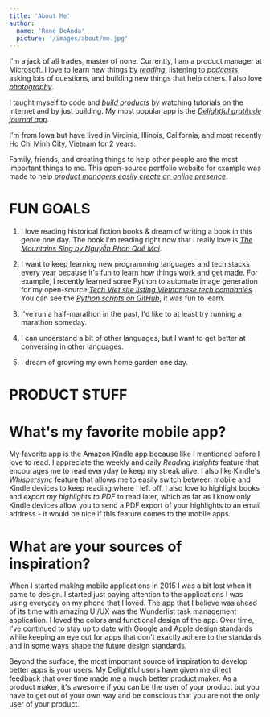 ```yaml
---
title: 'About Me'
author:
  name: 'René DeAnda'
  picture: '/images/about/me.jpg'
---
```


I'm a jack of all trades, master of none. Currently, I am a product manager at Microsoft. I love to learn new things by *[reading](https://goodreads.com/renedeanda "Goodreads")*, listening to *[podcasts](https://rede.io/what-startup-tech-podcasts/)*, asking lots of questions, and building new things that help others. I also love *[photography](https://unsplash.com/@renedeanda "Unsplash")*.

I taught myself to code and *[build products](/projects "projects")* by watching tutorials on the internet and by just building. My most popular app is the *[Delightful gratitude journal app](https://delightfuljournal.com "Delightful")*.

I'm from Iowa but have lived in Virginia, Illinois, California, and most recently Ho Chi Minh City, Vietnam for 2 years.

Family, friends, and creating things to help other people are the most important things to me. This open-source portfolio website for example was made to help *[product managers easily create an online presence](https://product.makr.io "Product Makr")*.


# FUN GOALS

1. I love reading historical fiction books & dream of writing a book in this genre one day. The book I'm reading right now that I really love is *[The Mountains Sing by Nguyễn Phan Quế Mai](https://smile.amazon.com/Mountains-Sing-Que-Phan-Nguyen-ebook/dp/B07WK5T9ZD "The Mountains Sing")*.

2. I want to keep learning new programming languages and tech stacks every year because it's fun to learn how things work and get made. For example, I recently learned some Python to automate image generation for my open-source *[Tech Viet site listing Vietnamese tech companies](https://Tech.Viet.io "Vietnam Tech Ecosystem")*. You can see the *[Python scripts on GitHub](https://github.com/renedeanda/tech.viet/blob/master/scripts/python-scripts/scrape.py "Python Tech Viet")*, it was fun to learn.

3. I've run a half-marathon in the past, I'd like to at least try running a marathon someday.

4. I can understand a bit of other languages, but I want to get better at conversing in other languages.

5. I dream of growing my own home garden one day.

# PRODUCT STUFF

# What's my favorite mobile app?

My favorite app is the Amazon Kindle app because like I mentioned before I love to read. I appreciate the weekly and daily *Reading Insights* feature that encourages me to read everyday to keep my streak alive. I also like Kindle's *Whispersync* feature that allows me to easily switch between mobile and Kindle devices to keep reading where I left off. I also love to highlight books and *export my highlights to PDF* to read later, which as far as I know only Kindle devices allow you to send a PDF export of your highlights to an email address - it would be nice if this feature comes to the mobile apps.

# What are your sources of inspiration?

When I started making mobile applications in 2015 I was a bit lost when it came to design. I started just paying attention to the applications I was using everyday on my phone that I loved. The app that I believe was ahead of its time with amazing UI/UX was the Wunderlist task management application. I loved the colors and functional design of the app. Over time, I've continued to stay up to date with Google and Apple design standards while keeping an eye out for apps that don't exactly adhere to the standards and in some ways shape the future design standards.

Beyond the surface, the most important source of inspiration to develop better apps is your users. My Delightful users have given me direct feedback that over time made me a much better product maker. As a product maker, it's awesome if you can be the user of your product but you have to get out of your own way and be conscious that you are not the only user of your product.
